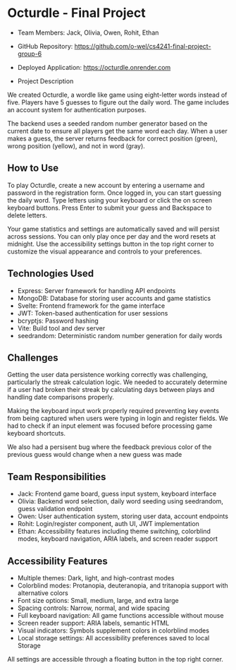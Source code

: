 # Octurdle - Final Project

- Team Members: Jack, Olivia, Owen, Rohit, Ethan

- GitHub Repository: https://github.com/o-wel/cs4241-final-project-group-6

- Deployed Application: https://octurdle.onrender.com

- Project Description

We created Octurdle, a wordle like game using eight-letter words instead of five. Players have 5 guesses to figure out the daily word. The game includes an account system for authentication purposes.

The backend uses a seeded random number generator based on the current date to ensure all players get the same word each day. When a user makes a guess, the server returns feedback for correct position (green), wrong position (yellow), and not in word (gray).

## How to Use

To play Octurdle, create a new account by entering a username and password in the registration form. Once logged in, you can start guessing the daily word. Type letters using your keyboard or click the on screen keyboard buttons. Press Enter to submit your guess and Backspace to delete letters.

Your game statistics and settings are automatically saved and will persist across sessions. You can only play once per day and the word resets at midnight. Use the accessibility settings button in the top right corner to customize the visual appearance and controls to your preferences.

## Technologies Used

- Express: Server framework for handling API endpoints
- MongoDB: Database for storing user accounts and game statistics  
- Svelte: Frontend framework for the game interface
- JWT: Token-based authentication for user sessions
- bcryptjs: Password hashing
- Vite: Build tool and dev server
- seedrandom: Deterministic random number generation for daily words

## Challenges

Getting the user data persistence working correctly was challenging, particularly the streak calculation logic. We needed to accurately determine if a user had broken their streak by calculating days between plays and handling date comparisons properly.

Making the keyboard input work properly required preventing key events from being captured when users were typing in login and register fields. We had to check if an input element was focused before processing game keyboard shortcuts.

We also had a persisent bug where the feedback previous color of the previous guess would change when a new guess was made

## Team Responsibilities

- Jack: Frontend game board, guess input system, keyboard interface
- Olivia: Backend word selection, daily word seeding using seedrandom, guess validation endpoint
- Owen: User authentication system, storing user data, account endpoints
- Rohit: Login/register component, auth UI, JWT implementation
- Ethan: Accessibility features including theme switching, colorblind modes, keyboard navigation, ARIA labels, and screen reader support

## Accessibility Features

- Multiple themes: Dark, light, and high-contrast modes
- Colorblind modes: Protanopia, deuteranopia, and tritanopia support with alternative colors
- Font size options: Small, medium, large, and extra large
- Spacing controls: Narrow, normal, and wide spacing
- Full keyboard navigation: All game functions accessible without mouse
- Screen reader support: ARIA labels, semantic HTML
- Visual indicators: Symbols supplement colors in colorblind modes
- Local storage settings: All accessibility preferences saved to local Storage

All settings are accessible through a floating button in the top right corner.

